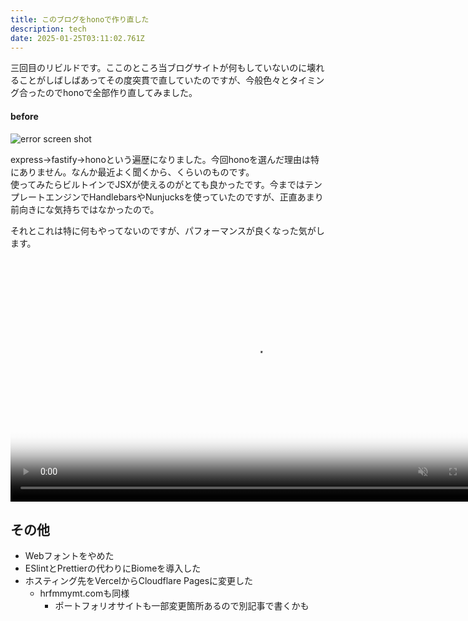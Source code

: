 ```yaml
---
title: このブログをhonoで作り直した
description: tech
date: 2025-01-25T03:11:02.761Z
---
```


三回目のリビルドです。ここのところ当ブログサイトが何もしていないのに壊れることがしばしばあってその度突貫で直していたのですが、今般色々とタイミング合ったのでhonoで全部作り直してみました。

#### before
![error screen shot](https://lh3.googleusercontent.com/pw/AP1GczO3JmsLz9LmPUgYedTmbDsyHIgMi0o5ei0cFPEpEipARgrxX0mIsUWypadLM5CrA6nUUe8JrZrtev1kS02c12L3L26IWXBF4k74VC0SgGda3mA9n0wD_Hi-uec75B1GItnby6mQT-x06qQRro_BGUW9NQ=w2904-h1646-s-no-gm?authuser=0)

express→fastify→honoという遍歴になりました。今回honoを選んだ理由は特にありません。なんか最近よく聞くから、くらいのものです。  
使ってみたらビルトインでJSXが使えるのがとても良かったです。今まではテンプレートエンジンでHandlebarsやNunjucksを使っていたのですが、正直あまり前向きにな気持ちではなかったので。

それとこれは特に何もやってないのですが、パフォーマンスが良くなった気がします。
<div class="video-wrapper">
  <video controls
    preload="metadata"
    autoplay
    muted
    loop
    width="780"
    poster="https://github.com/user-attachments/assets/96ed5bb2-602a-44eb-97b3-f6e6c98b0809"
    title="lighthouse">
    <source src="https://github.com/user-attachments/assets/2eb7ddbd-dbec-426f-923e-38a54f6f1a2c"
      type="video/mp4" />
    This browser does not support the video element.
  </video>
</div>

## その他
- Webフォントをやめた
- ESlintとPrettierの代わりにBiomeを導入した
- ホスティング先をVercelからCloudflare Pagesに変更した
  - hrfmmymt.comも同様
    - ポートフォリオサイトも一部変更箇所あるので別記事で書くかも
